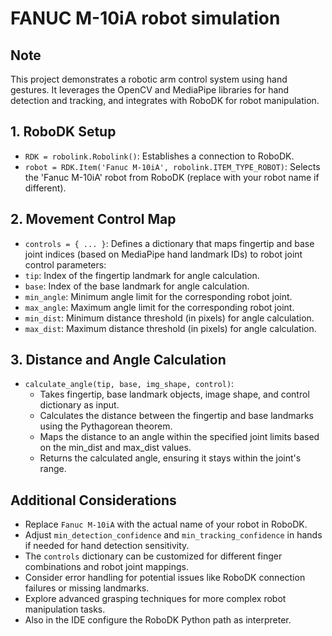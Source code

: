 # FANUC M-10iA robot simulation

## Note
This project demonstrates a robotic arm control system using hand gestures. It leverages the OpenCV and MediaPipe libraries for hand detection and tracking, and integrates with RoboDK for robot manipulation.

## 1. RoboDK Setup
- ``` RDK = robolink.Robolink() ```: Establishes a connection to RoboDK.
- ``` robot = RDK.Item('Fanuc M-10iA', robolink.ITEM_TYPE_ROBOT) ```: Selects the 'Fanuc M-10iA' robot from RoboDK (replace with your robot name if different).

## 2. Movement Control Map
- ``` controls = { ... } ```: Defines a dictionary that maps fingertip and base joint indices (based on MediaPipe hand landmark IDs) to robot joint control parameters:
- ``` tip ```: Index of the fingertip landmark for angle calculation.
- ``` base ```: Index of the base landmark for angle calculation.
- ``` min_angle ```: Minimum angle limit for the corresponding robot joint.
- ``` max_angle ```: Maximum angle limit for the corresponding robot joint.
- ```min_dist```: Minimum distance threshold (in pixels) for angle calculation.
- ```max_dist```: Maximum distance threshold (in pixels) for angle calculation.

## 3. Distance and Angle Calculation
- ``` calculate_angle(tip, base, img_shape, control) ```:
    - Takes fingertip, base landmark objects, image shape, and control dictionary as input.
    - Calculates the distance between the fingertip and base landmarks using the Pythagorean theorem.
    - Maps the distance to an angle within the specified joint limits based on the min_dist and max_dist values.
    - Returns the calculated angle, ensuring it stays within the joint's range.

## Additional Considerations
- Replace ```Fanuc M-10iA``` with the actual name of your robot in RoboDK.
- Adjust ````min_detection_confidence```` and ````min_tracking_confidence```` in hands if needed for hand detection sensitivity.
- The ```controls``` dictionary can be customized for different finger combinations and robot joint mappings.
- Consider error handling for potential issues like RoboDK connection failures or missing landmarks.
- Explore advanced grasping techniques for more complex robot manipulation tasks.
- Also in the IDE configure the RoboDK Python path as interpreter.
